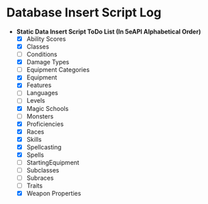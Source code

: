 # Database Insert Script Log

- **Static Data Insert Script ToDo List (In 5eAPI Alphabetical Order)**
  - [x] Ability Scores
  - [x] Classes
  - [ ] Conditions
  - [x] Damage Types
  - [ ] Equipment Categories
  - [x] Equipment
  - [x] Features
  - [ ] Languages
  - [ ] Levels
  - [x] Magic Schools
  - [ ] Monsters
  - [x] Proficiencies
  - [x] Races
  - [x] Skills
  - [x] Spellcasting
  - [x] Spells
  - [ ] StartingEquipment
  - [ ] Subclasses
  - [ ] Subraces
  - [ ] Traits
  - [x] Weapon Properties
